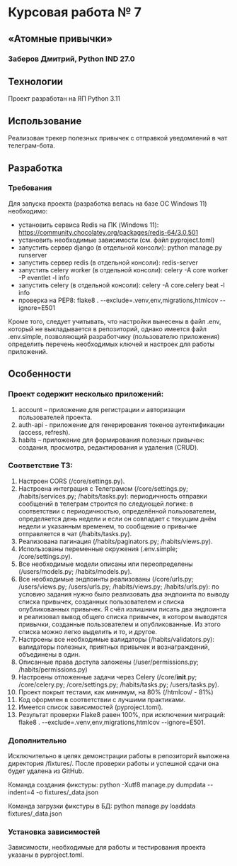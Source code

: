 # Курсовая работа № 7
## «Атомные привычки»
### Заберов Дмитрий, Python IND 27.0

## Технологии
Проект разработан на ЯП Python 3.11

## Использование
Реализован трекер полезных привычек с отправкой уведомлений в чат телеграм-бота.
## Разработка
### Требования
Для запуска проекта (разработка велась на базе ОС Windows 11) необходимо:
- установить сервиcа Redis на ПК (Windows 11): https://community.chocolatey.org/packages/redis-64/3.0.501
- установить необходимые зависимости (см. файл pyproject.toml)
- запустить сервер django (в отдельной консоли): python manage.py runserver
- запустить сервер redis (в отдельной консоли): redis-server
- запустить celery worker (в отдельной консоли): celery -A core worker -P eventlet -l info
- запустить celery (в отдельной консоли): celery -A core.celery beat -l info
- проверка на PEP8: flake8 . --exclude=.venv,env,migrations,htmlcov --ignore=E501

Кроме того, следует учитывать, что настройки вынесены в файл .env, который не выкладывается в репозиторий, однако имеется файл .env.simple, позволяющий разработчику (пользователю приложения) определить перечень необходимых ключей и настроек для работы приложений.
## Особенности
### Проект содержит несколько приложений:
1.  account – приложение для регистрации и авторизации пользователей проекта.
2.  auth-api - приложение для генерирования токенов аутентификации (access, refresh).
3.  habits – приложение для формирования полезных привычек: создания, просмотра, редактирования и удаления (CRUD).

### Соответствие ТЗ:
1.  Настроен CORS (/core/settings.py).
2.  Настроена интеграция с Телеграмом (/core/settings.py; /habits/services.py; /habits/tasks.py): периодичность отправки сообщений в телеграм строится по следующей логике: в соответствии с периодичностью, определённой пользователем, определяется день недели и если он совпадает с текущим днём недели и указанным временем, то сообщение о привычке отправляется в чат (/habits/tasks.py).
3.  Реализована пагинация (/habits/paginators.py; /habits/views.py).
4.  Использованы переменные окружения (.env.simple; /core/settings.py).
5.  Все необходимые модели описаны или переопределены (/users/models.py; /habits/models.py).
6.  Все необходимые эндпоинты реализованы (/core/urls.py; /users/views.py; /users/urls.py; /habits/views.py; /habits/urls.py): по условию задания нужно было реализовать два эндпоинта по выводу списка привычек, созданных пользователем и списка опубликованных привычек. Я счёл излишним писать два эндпоинта и реализовал вывод общего списка привычек, в котором выводятся привычки, созданные пользователем и опубликованные. Из этого списка можно легко выделить и то, и другое.
7.  Настроены все необходимые валидаторы (/habits/validators.py): валидаторы полезных, приятных привычек и вознаграждений, объединены в один.
8.  Описанные права доступа заложены (/user/permissions.py; /habits/permissions.py)
9.  Настроены отложенные задачи через Celery (/core/__init__.py; /core/celery.py; /core/settings.py; /habits/tasks.py; /users/tasks.py).
10. Проект покрыт тестами, как минимум, на 80% (/htmlcov/ - 81%)
11. Код оформлен в соответствии с лучшими практиками.
12. Имеется список зависимостей (pyproject.toml).
13. Результат проверки Flake8 равен 100%, при исключении миграций: flake8 . --exclude=.venv,env,migrations,htmlcov --ignore=E501.


### Дополнительно
Исключительно в целях демонстрации работы в репозиторий выложена директория /fixtures/. После проверки работы и успешной сдачи она будет удалена из GitHub. 

Команда создания фикстуры:
python -Xutf8 manage.py dumpdata <app> --indent=4 -o fixtures/<app>_data.json

Команда загрузки фикстуры в БД:
python manage.py loaddata fixtures/<app>_data.json

### Установка зависимостей
Зависимости, необходимые для работы и тестирования проекта указаны в pyproject.toml.